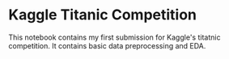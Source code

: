 # Kaggle Titanic Competition
This notebook contains my first submission for Kaggle's titatnic competition. It contains basic data preprocessing and EDA.
